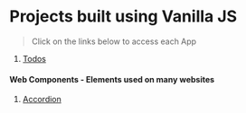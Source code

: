 # Projects built using Vanilla JS

> Click on the links below to access each App

1. [Todos](https://dehanz13.github.io/vanilla-js-projects/todos)

#### Web Components - Elements used on many websites

1. [Accordion](https://dehanz13.github.io/vanilla-js-projects/accordion)
